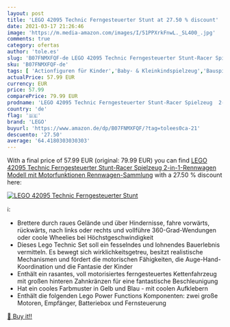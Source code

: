 ```yaml
---
layout: post
title: 'LEGO 42095 Technic Ferngesteuerter Stunt at 27.50 % discount'
date: 2021-03-17 21:26:46
image: 'https://m.media-amazon.com/images/I/51PPXrkFnwL._SL400_.jpg'
comments: true
category: ofertas
author: 'tole.es'
slug: 'B07FNMXFQF-de LEGO 42095 Technic Ferngesteuerter Stunt-Racer Spielzeug...'
sku: 'B07FNMXFQF-de'
tags: [ 'Actionfiguren für Kinder','Baby- & Kleinkindspielzeug','Bauspielzeug & Konstruktionsspielzeug','Elektronische Spiele für Kinder','Hobbys','Juegos de construcción para niños','Juguetes','Juguetes y juegos','Kinder-Rollenspiele','Kinderspielfiguren & -fahrzeuge','Küchenspielzeug','Sammelfiguren','Sammelfiguren & Requisiten','Spiele','Spielfiguren- & Fahrzeugsets für Kinder','Spielfiguren-Spielesets für Kinder','Spielzeug','Spielzeug-Lebensmittel','lego', ]
actualPrice: 57.99 EUR
currency: EUR
price: 57.99
comparePrice: 79.99 EUR
prodname: 'LEGO 42095 Technic Ferngesteuerter Stunt-Racer Spielzeug  2-in-1-Rennwagen Modell mit Motorfunktionen  Rennwagen-Sammlung'
country: 'de'
flag: '🇩🇪'
brand: 'LEGO'
buyurl: 'https://www.amazon.de/dp/B07FNMXFQF/?tag=tolees0ca-21'
descuento: '27.50'
average: '64.4180303030303'
---
```


With a final price of 57.99 EUR (original: 79.99 EUR) you can find [LEGO 42095 Technic Ferngesteuerter Stunt-Racer Spielzeug  2-in-1-Rennwagen Modell mit Motorfunktionen  Rennwagen-Sammlung](https://www.amazon.de/dp/B07FNMXFQF/?tag=tolees0ca-21) with a  27.50 % discount here:

[![LEGO 42095 Technic Ferngesteuerter Stunt](https://m.media-amazon.com/images/I/51PPXrkFnwL._SL400_.jpg)](https://www.amazon.de/dp/B07FNMXFQF/?tag=tolees0ca-21)

ℹ️:

- Brettere durch raues Gelände und über Hindernisse, fahre vorwärts, rückwärts, nach links oder rechts und vollführe 360-Grad-Wendungen oder coole Wheelies bei Höchstgeschwindigkeit
- Dieses Lego Technic Set soll ein fesselndes und lohnendes Bauerlebnis vermitteln. Es bewegt sich wirklichkeitsgetreu, besitzt realistische Mechanismen und fördert die motorischen Fähigkeiten, die Auge-Hand-Koordination und die Fantasie der Kinder
- Enthält ein rasantes, voll motorisiertes ferngesteuertes Kettenfahrzeug mit großen hinteren Zahnkränzen für eine fantastische Beschleunigung
- Hat ein cooles Farbmuster in Gelb und Blau - mit coolen Aufklebern
- Enthält die folgenden Lego Power Functions Komponenten: zwei große Motoren, Empfänger, Batteriebox und Fernsteuerung

[🛒 Buy it!!](https://www.amazon.de/dp/B07FNMXFQF/?tag=tolees0ca-21)
